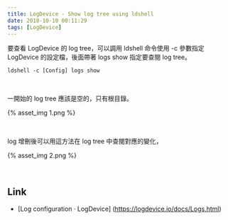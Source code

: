```yaml
---
title: LogDevice - Show log tree using ldshell
date: 2018-10-10 00:11:29
tags: [LogDevice]
---
```


要查看 LogDevice 的 log tree，可以調用 ldshell 命令使用 -c 參數指定 LogDevice 的設定檔，後面帶著 logs show 指定要查閱 log tree。  

<!-- More -->

    ldshell -c [Config] logs show

<br/>


一開始的 log tree 應該是空的，只有根目錄。  

{% asset_img 1.png %}
 
<br/>


log 增刪後可以用這方法在 log tree 中查閱對應的變化，  

{% asset_img 2.png %}
 
<br/>


Link
----
* [Log configuration · LogDevice] (https://logdevice.io/docs/Logs.html)
